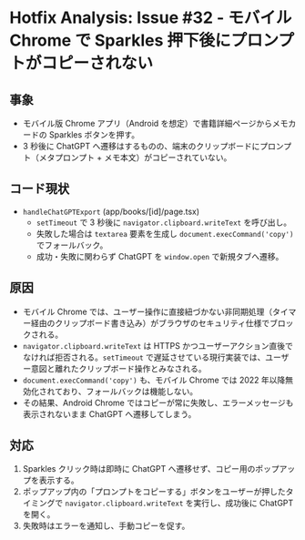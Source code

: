 # Hotfix Analysis: Issue #32 - モバイル Chrome で Sparkles 押下後にプロンプトがコピーされない

## 事象
- モバイル版 Chrome アプリ（Android を想定）で書籍詳細ページからメモカードの Sparkles ボタンを押す。
- 3 秒後に ChatGPT へ遷移はするものの、端末のクリップボードにプロンプト（メタプロンプト + メモ本文）がコピーされていない。

## コード現状
- `handleChatGPTExport` (app/books/[id]/page.tsx)
  - `setTimeout` で 3 秒後に `navigator.clipboard.writeText` を呼び出し。
  - 失敗した場合は `textarea` 要素を生成し `document.execCommand('copy')` でフォールバック。
  - 成功・失敗に関わらず ChatGPT を `window.open` で新規タブへ遷移。

## 原因
- モバイル Chrome では、ユーザー操作に直接紐づかない非同期処理（タイマー経由のクリップボード書き込み）がブラウザのセキュリティ仕様でブロックされる。
- `navigator.clipboard.writeText` は HTTPS かつユーザーアクション直後でなければ拒否される。`setTimeout` で遅延させている現行実装では、ユーザー意図と離れたクリップボード操作とみなされる。
- `document.execCommand('copy')` も、モバイル Chrome では 2022 年以降無効化されており、フォールバックは機能しない。
- その結果、Android Chrome ではコピーが常に失敗し、エラーメッセージも表示されないまま ChatGPT へ遷移してしまう。

## 対応
1. Sparkles クリック時は即時に ChatGPT へ遷移せず、コピー用のポップアップを表示する。
2. ポップアップ内の「プロンプトをコピーする」ボタンをユーザーが押したタイミングで `navigator.clipboard.writeText` を実行し、成功後に ChatGPT を開く。
3. 失敗時はエラーを通知し、手動コピーを促す。
